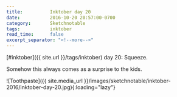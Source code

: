 ```yaml
---
title:          Inktober day 20
date:           2016-10-20 20:57:00-0700
category:       Sketchnotable
tags:           inktober
read_time:      false
excerpt_separator: "<!--more-->"
---
```

[#inktober]({{ site.url }}/tags/inktober) day 20: Squeeze.

Somehow this always comes as a surprise to the kids.

![Toothpaste]({{ site.media_url }}/images/sketchnotable/inktober-2016/inktober-day-20.jpg){:loading="lazy"}

<!--more-->
